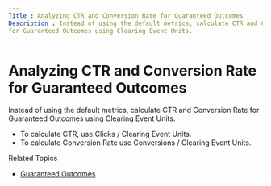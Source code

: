 ```yaml
---
Title : Analyzing CTR and Conversion Rate for Guaranteed Outcomes
Description : Instead of using the default metrics, calculate CTR and Conversion Rate
for Guaranteed Outcomes using Clearing Event Units.
---
```



# Analyzing CTR and Conversion Rate for Guaranteed Outcomes





Instead of using the default metrics, calculate CTR and Conversion Rate
for Guaranteed Outcomes using Clearing Event Units.





- To calculate CTR, use Clicks / Clearing Event
  Units. 
- To calculate Conversion Rate use Conversions /
  Clearing Event Units. 





Related Topics

- <a href="guaranteed-outcomes.md" class="xref">Guaranteed Outcomes</a>







